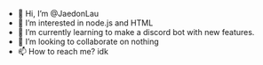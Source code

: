 - 👋 Hi, I’m @JaedonLau
- 👀 I’m interested in node.js and HTML
- 🌱 I’m currently learning to make a discord bot with new features.
- 💞️ I’m looking to collaborate on nothing
- 📫 How to reach me? idk

<!---
JaedonLau/JaedonLau is a ✨ special ✨ repository because its `README.md` (this file) appears on your GitHub profile.
You can click the Preview link to take a look at your changes.
--->
